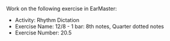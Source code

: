 Work on the following exercise in EarMaster:
- Activity: Rhythm Dictation
- Exercise Name: 12/8 - 1 bar: 8th notes, Quarter dotted notes
- Exercise Number: 20.5
